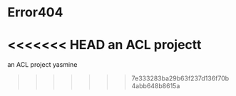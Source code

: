 # Error404

<<<<<<< HEAD
an ACL projectt
=======
an ACL project
yasmine
>>>>>>> 7e333283ba29b63f237d136f70b4abb648b8615a
